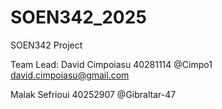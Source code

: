 # SOEN342_2025
SOEN342 Project

Team Lead: David Cimpoiasu 40281114 @Cimpo1 david.cimpoiasu@gmail.com


Malak Sefrioui 40252907
@Gibraltar-47 
